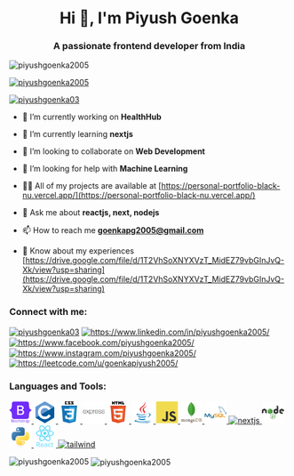 <h1 align="center">Hi 👋, I'm Piyush Goenka</h1>
<h3 align="center">A passionate frontend developer from India</h3>

<p align="left"> <img src="https://komarev.com/ghpvc/?username=piyushgoenka2005&label=Profile%20views&color=0e75b6&style=flat" alt="piyushgoenka2005" /> </p>

<p align="left"> <a href="https://github.com/ryo-ma/github-profile-trophy"><img src="https://github-profile-trophy.vercel.app/?username=piyushgoenka2005" alt="piyushgoenka2005" /></a> </p>

<p align="left"> <a href="https://twitter.com/piyushgoenka03" target="blank"><img src="https://img.shields.io/twitter/follow/piyushgoenka03?logo=twitter&style=for-the-badge" alt="piyushgoenka03" /></a> </p>

- 🔭 I’m currently working on **HealthHub**

- 🌱 I’m currently learning **nextjs**

- 👯 I’m looking to collaborate on **Web Development**

- 🤝 I’m looking for help with **Machine Learning**

- 👨‍💻 All of my projects are available at [https://personal-portfolio-black-nu.vercel.app/](https://personal-portfolio-black-nu.vercel.app/)

- 💬 Ask me about **reactjs, next, nodejs**

- 📫 How to reach me **goenkapg2005@gmail.com**

- 📄 Know about my experiences [https://drive.google.com/file/d/1T2VhSoXNYXVzT_MidEZ79vbGInJvQ-Xk/view?usp=sharing](https://drive.google.com/file/d/1T2VhSoXNYXVzT_MidEZ79vbGInJvQ-Xk/view?usp=sharing)

<h3 align="left">Connect with me:</h3>
<p align="left">
<a href="https://twitter.com/piyushgoenka03" target="blank"><img align="center" src="https://raw.githubusercontent.com/rahuldkjain/github-profile-readme-generator/master/src/images/icons/Social/twitter.svg" alt="piyushgoenka03" height="30" width="40" /></a>
<a href="https://linkedin.com/in/https://www.linkedin.com/in/piyushgoenka2005/" target="blank"><img align="center" src="https://raw.githubusercontent.com/rahuldkjain/github-profile-readme-generator/master/src/images/icons/Social/linked-in-alt.svg" alt="https://www.linkedin.com/in/piyushgoenka2005/" height="30" width="40" /></a>
<a href="https://fb.com/https://www.facebook.com/piyushgoenka2005/" target="blank"><img align="center" src="https://raw.githubusercontent.com/rahuldkjain/github-profile-readme-generator/master/src/images/icons/Social/facebook.svg" alt="https://www.facebook.com/piyushgoenka2005/" height="30" width="40" /></a>
<a href="https://instagram.com/https://www.instagram.com/piyushgoenka2005/" target="blank"><img align="center" src="https://raw.githubusercontent.com/rahuldkjain/github-profile-readme-generator/master/src/images/icons/Social/instagram.svg" alt="https://www.instagram.com/piyushgoenka2005/" height="30" width="40" /></a>
<a href="https://www.leetcode.com/https://leetcode.com/u/goenkapiyush2005/" target="blank"><img align="center" src="https://raw.githubusercontent.com/rahuldkjain/github-profile-readme-generator/master/src/images/icons/Social/leet-code.svg" alt="https://leetcode.com/u/goenkapiyush2005/" height="30" width="40" /></a>
</p>

<h3 align="left">Languages and Tools:</h3>
<p align="left"> <a href="https://getbootstrap.com" target="_blank" rel="noreferrer"> <img src="https://raw.githubusercontent.com/devicons/devicon/master/icons/bootstrap/bootstrap-plain-wordmark.svg" alt="bootstrap" width="40" height="40"/> </a> <a href="https://www.cprogramming.com/" target="_blank" rel="noreferrer"> <img src="https://raw.githubusercontent.com/devicons/devicon/master/icons/c/c-original.svg" alt="c" width="40" height="40"/> </a> <a href="https://www.w3schools.com/css/" target="_blank" rel="noreferrer"> <img src="https://raw.githubusercontent.com/devicons/devicon/master/icons/css3/css3-original-wordmark.svg" alt="css3" width="40" height="40"/> </a> <a href="https://expressjs.com" target="_blank" rel="noreferrer"> <img src="https://raw.githubusercontent.com/devicons/devicon/master/icons/express/express-original-wordmark.svg" alt="express" width="40" height="40"/> </a> <a href="https://www.w3.org/html/" target="_blank" rel="noreferrer"> <img src="https://raw.githubusercontent.com/devicons/devicon/master/icons/html5/html5-original-wordmark.svg" alt="html5" width="40" height="40"/> </a> <a href="https://www.java.com" target="_blank" rel="noreferrer"> <img src="https://raw.githubusercontent.com/devicons/devicon/master/icons/java/java-original.svg" alt="java" width="40" height="40"/> </a> <a href="https://developer.mozilla.org/en-US/docs/Web/JavaScript" target="_blank" rel="noreferrer"> <img src="https://raw.githubusercontent.com/devicons/devicon/master/icons/javascript/javascript-original.svg" alt="javascript" width="40" height="40"/> </a> <a href="https://www.mongodb.com/" target="_blank" rel="noreferrer"> <img src="https://raw.githubusercontent.com/devicons/devicon/master/icons/mongodb/mongodb-original-wordmark.svg" alt="mongodb" width="40" height="40"/> </a> <a href="https://www.mysql.com/" target="_blank" rel="noreferrer"> <img src="https://raw.githubusercontent.com/devicons/devicon/master/icons/mysql/mysql-original-wordmark.svg" alt="mysql" width="40" height="40"/> </a> <a href="https://nextjs.org/" target="_blank" rel="noreferrer"> <img src="https://cdn.worldvectorlogo.com/logos/nextjs-2.svg" alt="nextjs" width="40" height="40"/> </a> <a href="https://nodejs.org" target="_blank" rel="noreferrer"> <img src="https://raw.githubusercontent.com/devicons/devicon/master/icons/nodejs/nodejs-original-wordmark.svg" alt="nodejs" width="40" height="40"/> </a> <a href="https://www.python.org" target="_blank" rel="noreferrer"> <img src="https://raw.githubusercontent.com/devicons/devicon/master/icons/python/python-original.svg" alt="python" width="40" height="40"/> </a> <a href="https://reactjs.org/" target="_blank" rel="noreferrer"> <img src="https://raw.githubusercontent.com/devicons/devicon/master/icons/react/react-original-wordmark.svg" alt="react" width="40" height="40"/> </a> <a href="https://tailwindcss.com/" target="_blank" rel="noreferrer"> <img src="https://www.vectorlogo.zone/logos/tailwindcss/tailwindcss-icon.svg" alt="tailwind" width="40" height="40"/> </a> </p>

<p><img align="left" src="https://github-readme-stats.vercel.app/api/top-langs?username=piyushgoenka2005&show_icons=true&locale=en&layout=compact" alt="piyushgoenka2005" /></p>

<p>&nbsp;<img align="center" src="https://github-readme-stats.vercel.app/api?username=piyushgoenka2005&show_icons=true&locale=en" alt="piyushgoenka2005" /></p>
